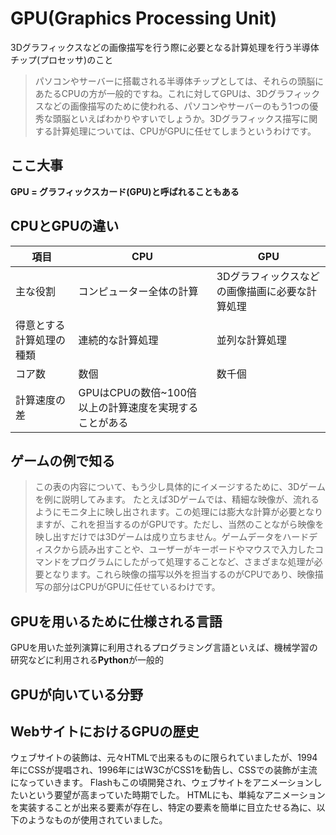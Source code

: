 # GPU(Graphics Processing Unit)

3Dグラフィックスなどの画像描写を行う際に必要となる計算処理を行う半導体チップ(プロセッサ)のこと
>パソコンやサーバーに搭載される半導体チップとしては、それらの頭脳にあたるCPUの方が一般的ですね。これに対してGPUは、3Dグラフィックスなどの画像描写のために使われる、パソコンやサーバーのもう1つの優秀な頭脳といえばわかりやすいでしょうか。3Dグラフィックス描写に関する計算処理については、CPUがGPUに任せてしまうというわけです。

## ここ大事

**GPU = グラフィックスカード(GPU)と呼ばれることもある**

## CPUとGPUの違い

| 項目 | CPU  | GPU |
| --- | --- | --- |
| 主な役割 | コンピューター全体の計算   |  3Dグラフィックスなどの画像描画に必要な計算処理 |
| 得意とする計算処理の種類  | 連続的な計算処理 |  並列な計算処理 |
| コア数  | 数個  |  数千個 |
| 計算速度の差 | GPUはCPUの数倍~100倍以上の計算速度を実現することがある |

## ゲームの例で知る

>この表の内容について、もう少し具体的にイメージするために、3Dゲームを例に説明してみます。
>たとえば3Dゲームでは、精細な映像が、流れるようにモニタ上に映し出されます。この処理には膨大な計算が必要となりますが、これを担当するのがGPUです。ただし、当然のことながら映像を映し出すだけでは3Dゲームは成り立ちません。ゲームデータをハードディスクから読み出すことや、ユーザーがキーボードやマウスで入力したコマンドをプログラムにしたがって処理することなど、さまざまな処理が必要となります。これら映像の描写以外を担当するのがCPUであり、映像描写の部分はCPUがGPUに任せているわけです。

## GPUを用いるために仕様される言語

GPUを用いた並列演算に利用されるプログラミング言語といえば、機械学習の研究などに利用される**Python**が一般的

## GPUが向いている分野

## WebサイトにおけるGPUの歴史

ウェブサイトの装飾は、元々HTMLで出来るものに限られていましたが、1994年にCSSが提唱され、1996年にはW3CがCSS1を勧告し、CSSでの装飾が主流になっていきます。
Flashもこの頃開発され、ウェブサイトをアニメーションしたいという要望が高まっていた時期でした。
HTMLにも、単純なアニメーションを実装することが出来る要素が存在し、特定の要素を簡単に目立たせる為に、以下のようなものが使用されていました。
